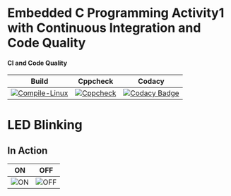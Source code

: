 # Embedded C Programming Activity1 with Continuous Integration and Code Quality

#### CI and Code Quality

|Build|Cppcheck|Codacy|
|:--:|:--:|:--:|
|[![Compile-Linux](https://github.com/nnamratha/Embedded_proj/actions/workflows/compile.yml/badge.svg)](https://github.com/nnamratha/Embedded_proj/actions/workflows/compile.yml)|[![Cppcheck](https://github.com/nnamratha/Embedded_proj/actions/workflows/CodeQuality.yml/badge.svg)](https://github.com/nnamratha/Embedded_proj/actions/workflows/CodeQuality.yml)|[![Codacy Badge](https://app.codacy.com/project/badge/Grade/643b7ca2b2dc4daba1e700c216bb87d9)](https://www.codacy.com/gh/Bharathgopal/Emb-C/dashboard?utm_source=github.com&amp;utm_medium=referral&amp;utm_content=Bharathgopal/Emb-C&amp;utm_campaign=Badge_Grade)|


# LED Blinking 

## In Action

|ON|OFF|
|:--:|:--:|
|![ON](https://user-images.githubusercontent.com/80394921/115848762-d9de8300-a441-11eb-824f-10100c25c126.PNG)|![OFF](https://user-images.githubusercontent.com/80394921/115848683-bfa4a500-a441-11eb-9fe2-1ce00c408b88.PNG)|

